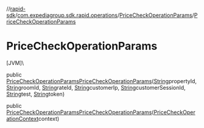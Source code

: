 //[rapid-sdk](../../../index.md)/[com.expediagroup.sdk.rapid.operations](../index.md)/[PriceCheckOperationParams](index.md)/[PriceCheckOperationParams](-price-check-operation-params.md)

# PriceCheckOperationParams

[JVM]\

public [PriceCheckOperationParams](index.md)[PriceCheckOperationParams](-price-check-operation-params.md)([String](https://docs.oracle.com/javase/8/docs/api/java/lang/String.html)propertyId, [String](https://docs.oracle.com/javase/8/docs/api/java/lang/String.html)roomId, [String](https://docs.oracle.com/javase/8/docs/api/java/lang/String.html)rateId, [String](https://docs.oracle.com/javase/8/docs/api/java/lang/String.html)customerIp, [String](https://docs.oracle.com/javase/8/docs/api/java/lang/String.html)customerSessionId, [String](https://docs.oracle.com/javase/8/docs/api/java/lang/String.html)test, [String](https://docs.oracle.com/javase/8/docs/api/java/lang/String.html)token)

public [PriceCheckOperationParams](index.md)[PriceCheckOperationParams](-price-check-operation-params.md)([PriceCheckOperationContext](../-price-check-operation-context/index.md)context)
